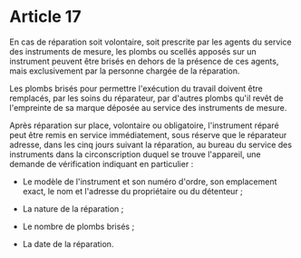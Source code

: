 # Article 17

En cas de réparation soit volontaire, soit prescrite par les agents du service des instruments de mesure, les plombs ou scellés apposés sur un instrument peuvent être brisés en dehors de la présence de ces agents, mais exclusivement par la personne chargée de la réparation.

Les plombs brisés pour permettre l'exécution du travail doivent être remplacés, par les soins du réparateur, par d'autres plombs qu'il revêt de l'empreinte de sa marque déposée au service des instruments de mesure.

Après réparation sur place, volontaire ou obligatoire, l'instrument réparé peut être remis en service immédiatement, sous réserve que le réparateur adresse, dans les cinq jours suivant la réparation, au bureau du service des instruments dans la circonscription duquel se trouve l'appareil, une demande de vérification indiquant en particulier :

- Le modèle de l'instrument et son numéro d'ordre, son emplacement exact, le nom et l'adresse du propriétaire ou du détenteur ;

- La nature de la réparation ;

- Le nombre de plombs brisés ;

- La date de la réparation.
